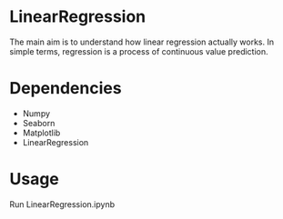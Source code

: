 # LinearRegression
  The main aim is to understand how linear regression actually works.
  In simple terms, regression is a process of continuous value prediction. 

# Dependencies
- Numpy
- Seaborn
- Matplotlib
- LinearRegression
    
# Usage
  Run LinearRegression.ipynb
